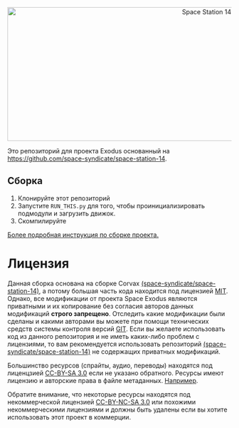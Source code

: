 <p align="center"> <img alt="Space Station 14" width="880" height="300" src="https://raw.githubusercontent.com/space-wizards/asset-dump/de329a7898bb716b9d5ba9a0cd07f38e61f1ed05/github-logo.svg" /></p>

Это репозиторий для проекта Exodus основанный на https://github.com/space-syndicate/space-station-14.

## Сборка

1. Клонируйте этот репозиторий
2. Запустите `RUN_THIS.py` для того, чтобы проинициализировать подмодули и загрузить движок.
3. Скомпилируйте

[Более подробная инструкция по сборке проекта.](https://docs.spacestation14.com/en/general-development/setup.html)

# Лицензия
Данная сборка основана на сборке Corvax [(space-syndicate/space-station-14)](https://github.com/space-syndicate/space-station-14), а потому большая часть кода находится под лицензией [MIT](https://github.com/space-syndicate/space-station-14/blob/master/LICENSE.TXT). Однако, все модификации от проекта Space Exodus являются приватными и их копирование без согласия авторов данных модификаций **строго запрещено**. Отследить какие модификации были сделаны и какими авторами вы можете при помощи технических средств системы контроля версий [GIT](https://ru.wikipedia.org/wiki/Git). Если вы желаете использовать код из данного репозитория и не иметь каких-либо проблем с лицензиями, то вам рекомендуется использовать репозиторий [(space-syndicate/space-station-14)](https://github.com/space-syndicate/space-station-14) не содержащих приватных модификаций.

Большинство ресурсов (спрайты, аудио, переводы) находятся под лиценцзией [CC-BY-SA 3.0](https://creativecommons.org/licenses/by-sa/3.0/) если не указано обратного. Ресурсы имеют лицензию и авторские права в файле метаданных. [Например](https://github.com/space-wizards/space-station-14/blob/master/Resources/Textures/Objects/Tools/crowbar.rsi/meta.json).

Обратите внимание, что некоторые ресурсы находятся под некоммерческой лицензией [CC-BY-NC-SA 3.0](https://creativecommons.org/licenses/by-nc-sa/3.0/) или похожими некоммерческими лицензиями и должны быть удалены если вы хотите использовать этот проект в коммерции.

